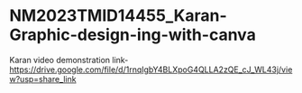 # NM2023TMID14455_Karan-Graphic-design-ing-with-canva
Karan video demonstration link-https://drive.google.com/file/d/1rnqIgbY4BLXpoG4QLLA2zQE_cJ_WL43j/view?usp=share_link
